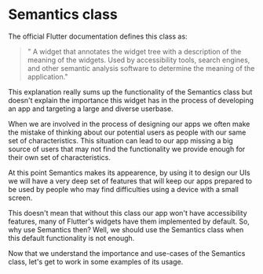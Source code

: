# Semantics class

The official Flutter documentation defines this class as:
>" A widget that annotates the widget tree with a description of the meaning of the widgets. Used by accessibility tools, search engines, and other semantic analysis software to determine the meaning of the application."

This explanation really sums up the functionality of the Semantics class but doesn't explain the importance this widget has in the process of developing an app and targeting a large and diverse userbase.

When we are involved in the process of designing our apps we often make the mistake of thinking about our potential users as people with our same set of characteristics. This situation can lead to our app missing a big source of users that may not find the functionality we provide enough for their own set of characteristics.

At this point Semantics makes its appearence, by using it to design our UIs we will have a very deep set of features that will keep our apps prepared to be used by people who may find difficulties using a device with a small screen.

This doesn't mean that without this class our app won't have accessibility features, many of Flutter's widgets have them implemented by default. So, why use Semantics then? Well, we should use the Semantics class when this default functionality is not enough.

Now that we understand the importance and use-cases of the Semantics class, let's get to work in some examples of its usage.




